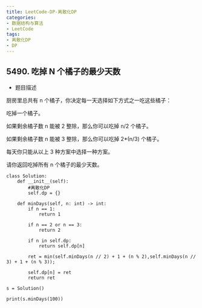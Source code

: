 ```yaml
---
title: LeetCode-DP-离散化DP
categories:
- 数据结构与算法
- LeetCode
tags:
- 离散化DP
- DP
---
```


## 5490. 吃掉 N 个橘子的最少天数
* 题目描述
<!--more-->
厨房里总共有 n 个橘子，你决定每一天选择如下方式之一吃这些橘子：

吃掉一个橘子。

如果剩余橘子数 n 能被 2 整除，那么你可以吃掉 n/2 个橘子。

如果剩余橘子数 n 能被 3 整除，那么你可以吃掉 2*(n/3) 个橘子。

每天你只能从以上 3 种方案中选择一种方案。

请你返回吃掉所有 n 个橘子的最少天数。

```
class Solution:
    def __init__(self):
        #离散化DP 
        self.dp = {}

    def minDays(self, n: int) -> int:
        if n == 1:
            return 1

        if n == 2 or n == 3:
            return 2
        
        if n in self.dp:
            return self.dp[n]

        ret = min(self.minDays(n // 2) + 1 + (n % 2),self.minDays(n // 3) + 1 + (n % 3));

        self.dp[n] = ret
        return ret

s = Solution()

print(s.minDays(100))
```